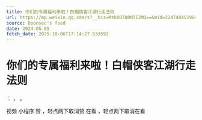 ```yaml
---
title: 你们的专属福利来啦！白帽侠客江湖行走法则
url: https://mp.weixin.qq.com/s?__biz=Mzk0OTQ0MTI2MQ==&mid=2247484519&idx=1&sn=5fe615314f4f2de2eb66fcd42c220013
source: Doonsec's feed
date: 2024-05-05
fetch_date: 2025-10-06T17:14:27.533592
---
```


# 你们的专属福利来啦！白帽侠客江湖行走法则

：
，
。

视频
小程序
赞
，轻点两下取消赞
在看
，轻点两下取消在看
